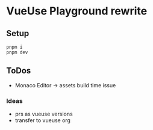 # VueUse Playground rewrite

## Setup

```
pnpm i
pnpm dev
```

## ToDos

- Monaco Editor -> assets build time issue

### Ideas

- prs as vueuse versions
- transfer to vueuse org
